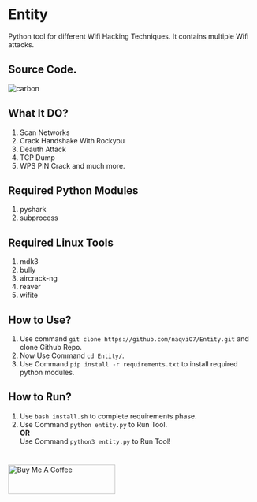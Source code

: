 # Entity
Python tool for different Wifi Hacking Techniques. It contains multiple Wifi attacks.

## Source Code.
![carbon](https://user-images.githubusercontent.com/79792270/168390254-b110c5a8-240f-4c6b-82f2-92b44493a2b9.png)

## What It DO?
1. Scan Networks
2. Crack Handshake With Rockyou 
3. Deauth Attack 
4. TCP Dump 
5. WPS PIN Crack and much more.

## Required Python Modules
1. pyshark
2. subprocess

## Required Linux Tools
1. mdk3
2. bully
3. aircrack-ng
4. reaver
5. wifite

## How to Use?
1. Use command `git clone https://github.com/naqviO7/Entity.git` and clone Github Repo.
2. Now Use Command `cd Entity/`.
3. Use Command `pip install -r requirements.txt` to install required python modules.

## How to Run?
1. Use `bash install.sh` to complete requirements phase.
2. Use Command `python entity.py` to Run Tool.\
                    **OR** \
   Use Command `python3 entity.py` to Run Tool!
 #
<a href="[https://www.buymeacoffee.com/naqviO7](https://www.buymeacoffee.com/dx73r)" target="_blank"><img src="https://cdn.buymeacoffee.com/buttons/v2/default-violet.png" alt="Buy Me A Coffee" style="height: 60px !important;width: 217px !important;" ></a>
